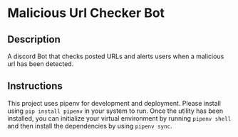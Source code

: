 # Malicious Url Checker Bot

## Description

A discord Bot that checks posted URLs and alerts users when a malicious url has been detected.

## Instructions

This project uses pipenv for development and deployment. Please install using `pip install pipenv` in your system to run. Once the utility has been installed, you can initialize your virtual environment by running `pipenv shell` and then install the dependencies by using `pipenv sync`.
